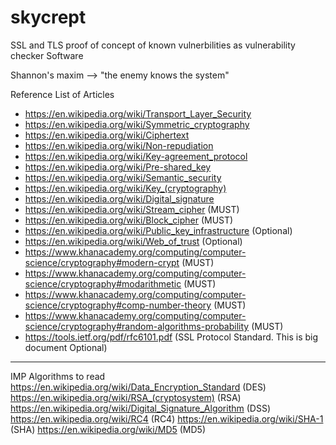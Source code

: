 # skycrept
SSL and TLS proof of concept of known vulnerbilities as vulnerability checker Software

Shannon's maxim --> "the enemy knows the system"
 
Reference List of Articles
- https://en.wikipedia.org/wiki/Transport_Layer_Security
- https://en.wikipedia.org/wiki/Symmetric_cryptography
- https://en.wikipedia.org/wiki/Ciphertext
- https://en.wikipedia.org/wiki/Non-repudiation
- https://en.wikipedia.org/wiki/Key-agreement_protocol
- https://en.wikipedia.org/wiki/Pre-shared_key
- https://en.wikipedia.org/wiki/Semantic_security
- https://en.wikipedia.org/wiki/Key_(cryptography)
- https://en.wikipedia.org/wiki/Digital_signature
- https://en.wikipedia.org/wiki/Stream_cipher                     (MUST)
- https://en.wikipedia.org/wiki/Block_cipher                      (MUST)
- https://en.wikipedia.org/wiki/Public_key_infrastructure        (Optional)
- https://en.wikipedia.org/wiki/Web_of_trust                     (Optional)
- https://www.khanacademy.org/computing/computer-science/cryptography#modern-crypt   (MUST)
- https://www.khanacademy.org/computing/computer-science/cryptography#modarithmetic  (MUST)
- https://www.khanacademy.org/computing/computer-science/cryptography#comp-number-theory   (MUST)
- https://www.khanacademy.org/computing/computer-science/cryptography#random-algorithms-probability  (MUST)
- https://tools.ietf.org/pdf/rfc6101.pdf                         (SSL Protocol Standard. This is big document Optional)

---------------------------------------------------------------------------------------------------------------
IMP Algorithms to read
https://en.wikipedia.org/wiki/Data_Encryption_Standard     (DES)
https://en.wikipedia.org/wiki/RSA_(cryptosystem)           (RSA)
https://en.wikipedia.org/wiki/Digital_Signature_Algorithm  (DSS)
https://en.wikipedia.org/wiki/RC4                          (RC4)
https://en.wikipedia.org/wiki/SHA-1                        (SHA)
https://en.wikipedia.org/wiki/MD5                          (MD5)
